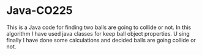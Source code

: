 # Java-CO225
This is a Java code for finding two balls are going to collide or not. In this algorithm I have used java classes for keep ball object properties. U
sing finally I have done some calculations and decided balls are going collide or not.
